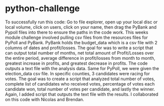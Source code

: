 # python-challenge
To successfully run this code: Go to file explorer, open up your local disc or local volume, click on users, click on your name, then drag the PyBank and Pypoll files into there to ensure the paths in the code work. 
This weeks module challenge involved pulling csv files from the resources files for PyPoll and PyBank. PyBank holds the budget_data which is a csv file with 2 columns of dates and profit/losses. The goal for was to write a script that can output total number of months, net total amount of Profit/Losses over the entire period, average difference in profit/losses from month to month, greatest increase in profits, and greatest decrease in profits. The code outputs a text file with the analysis data. Same for PyPoll, we were given the election_data csv file. In specific counties, 3 candidates were racing for votes. The goal was to create a script that analyzed total number of votes, complete list of candidates who received votes, percentage of votes each candidate won, total number of votes per candidate, and lastly the winner. Again, I added script that outputs the text file with the results.
I collaborated on this code with Nicolas and Brendan. 
